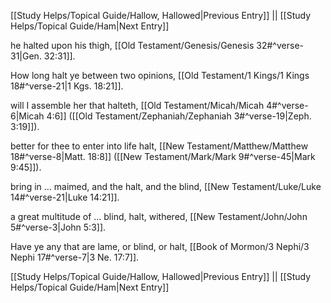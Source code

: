 [[Study Helps/Topical Guide/Hallow, Hallowed|Previous Entry]]  ||  [[Study Helps/Topical Guide/Ham|Next Entry]]

 he halted upon his thigh, [[Old Testament/Genesis/Genesis 32#^verse-31|Gen. 32:31]].

 How long halt ye between two opinions, [[Old Testament/1 Kings/1 Kings 18#^verse-21|1 Kgs. 18:21]].

 will I assemble her that halteth, [[Old Testament/Micah/Micah 4#^verse-6|Micah 4:6]] ([[Old Testament/Zephaniah/Zephaniah 3#^verse-19|Zeph. 3:19]]).

 better for thee to enter into life halt, [[New Testament/Matthew/Matthew 18#^verse-8|Matt. 18:8]] ([[New Testament/Mark/Mark 9#^verse-45|Mark 9:45]]).

 bring in ... maimed, and the halt, and the blind, [[New Testament/Luke/Luke 14#^verse-21|Luke 14:21]].

 a great multitude of ... blind, halt, withered, [[New Testament/John/John 5#^verse-3|John 5:3]].

 Have ye any that are lame, or blind, or halt, [[Book of Mormon/3 Nephi/3 Nephi 17#^verse-7|3 Ne. 17:7]].

[[Study Helps/Topical Guide/Hallow, Hallowed|Previous Entry]]  ||  [[Study Helps/Topical Guide/Ham|Next Entry]]